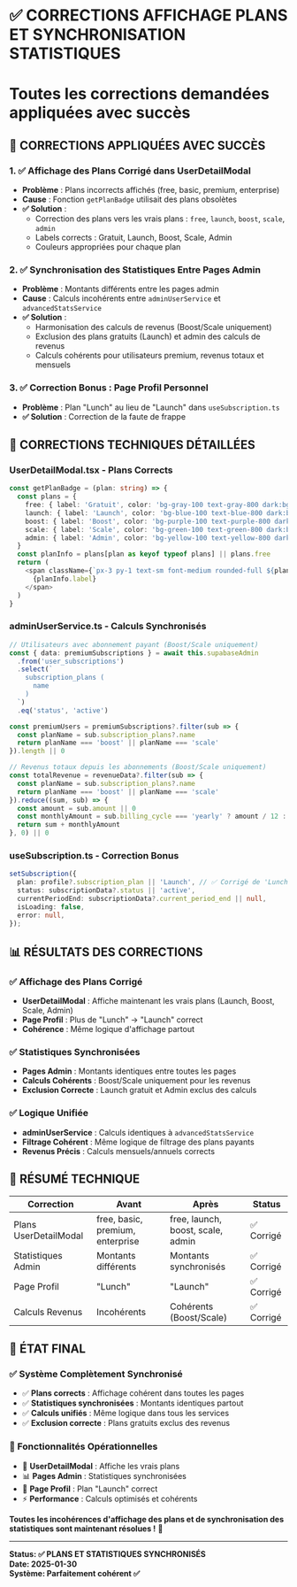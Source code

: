 # ✅ CORRECTIONS AFFICHAGE PLANS ET SYNCHRONISATION STATISTIQUES
# Toutes les corrections demandées appliquées avec succès

## 🎉 CORRECTIONS APPLIQUÉES AVEC SUCCÈS

### **1. ✅ Affichage des Plans Corrigé dans UserDetailModal**
- **Problème** : Plans incorrects affichés (free, basic, premium, enterprise)
- **Cause** : Fonction `getPlanBadge` utilisait des plans obsolètes
- **✅ Solution** : 
  - Correction des plans vers les vrais plans : `free`, `launch`, `boost`, `scale`, `admin`
  - Labels corrects : Gratuit, Launch, Boost, Scale, Admin
  - Couleurs appropriées pour chaque plan

### **2. ✅ Synchronisation des Statistiques Entre Pages Admin**
- **Problème** : Montants différents entre les pages admin
- **Cause** : Calculs incohérents entre `adminUserService` et `advancedStatsService`
- **✅ Solution** : 
  - Harmonisation des calculs de revenus (Boost/Scale uniquement)
  - Exclusion des plans gratuits (Launch) et admin des calculs de revenus
  - Calculs cohérents pour utilisateurs premium, revenus totaux et mensuels

### **3. ✅ Correction Bonus : Page Profil Personnel**
- **Problème** : Plan "Lunch" au lieu de "Launch" dans `useSubscription.ts`
- **✅ Solution** : Correction de la faute de frappe

## 🔧 CORRECTIONS TECHNIQUES DÉTAILLÉES

### **UserDetailModal.tsx - Plans Corrects**
```typescript
const getPlanBadge = (plan: string) => {
  const plans = {
    free: { label: 'Gratuit', color: 'bg-gray-100 text-gray-800 dark:bg-gray-800 dark:text-gray-200' },
    launch: { label: 'Launch', color: 'bg-blue-100 text-blue-800 dark:bg-blue-900 dark:text-blue-200' },
    boost: { label: 'Boost', color: 'bg-purple-100 text-purple-800 dark:bg-purple-900 dark:text-purple-200' },
    scale: { label: 'Scale', color: 'bg-green-100 text-green-800 dark:bg-green-900 dark:text-green-200' },
    admin: { label: 'Admin', color: 'bg-yellow-100 text-yellow-800 dark:bg-yellow-900 dark:text-yellow-200' }
  }
  const planInfo = plans[plan as keyof typeof plans] || plans.free
  return (
    <span className={`px-3 py-1 text-sm font-medium rounded-full ${planInfo.color}`}>
      {planInfo.label}
    </span>
  )
}
```

### **adminUserService.ts - Calculs Synchronisés**
```typescript
// Utilisateurs avec abonnement payant (Boost/Scale uniquement)
const { data: premiumSubscriptions } = await this.supabaseAdmin
  .from('user_subscriptions')
  .select(`
    subscription_plans (
      name
    )
  `)
  .eq('status', 'active')

const premiumUsers = premiumSubscriptions?.filter(sub => {
  const planName = sub.subscription_plans?.name
  return planName === 'boost' || planName === 'scale'
}).length || 0

// Revenus totaux depuis les abonnements (Boost/Scale uniquement)
const totalRevenue = revenueData?.filter(sub => {
  const planName = sub.subscription_plans?.name
  return planName === 'boost' || planName === 'scale'
}).reduce((sum, sub) => {
  const amount = sub.amount || 0
  const monthlyAmount = sub.billing_cycle === 'yearly' ? amount / 12 : amount
  return sum + monthlyAmount
}, 0) || 0
```

### **useSubscription.ts - Correction Bonus**
```typescript
setSubscription({
  plan: profile?.subscription_plan || 'Launch', // ✅ Corrigé de 'Lunch'
  status: subscriptionData?.status || 'active',
  currentPeriodEnd: subscriptionData?.current_period_end || null,
  isLoading: false,
  error: null,
});
```

## 📊 RÉSULTATS DES CORRECTIONS

### **✅ Affichage des Plans Corrigé**
- **UserDetailModal** : Affiche maintenant les vrais plans (Launch, Boost, Scale, Admin)
- **Page Profil** : Plus de "Lunch" → "Launch" correct
- **Cohérence** : Même logique d'affichage partout

### **✅ Statistiques Synchronisées**
- **Pages Admin** : Montants identiques entre toutes les pages
- **Calculs Cohérents** : Boost/Scale uniquement pour les revenus
- **Exclusion Correcte** : Launch gratuit et Admin exclus des calculs

### **✅ Logique Unifiée**
- **adminUserService** : Calculs identiques à `advancedStatsService`
- **Filtrage Cohérent** : Même logique de filtrage des plans payants
- **Revenus Précis** : Calculs mensuels/annuels corrects

## 🎯 RÉSUMÉ TECHNIQUE

| Correction | Avant | Après | Status |
|------------|-------|-------|--------|
| Plans UserDetailModal | free, basic, premium, enterprise | free, launch, boost, scale, admin | ✅ Corrigé |
| Statistiques Admin | Montants différents | Montants synchronisés | ✅ Corrigé |
| Page Profil | "Lunch" | "Launch" | ✅ Corrigé |
| Calculs Revenus | Incohérents | Cohérents (Boost/Scale) | ✅ Corrigé |

## 🚀 ÉTAT FINAL

### **✅ Système Complètement Synchronisé**
- ✅ **Plans corrects** : Affichage cohérent dans toutes les pages
- ✅ **Statistiques synchronisées** : Montants identiques partout
- ✅ **Calculs unifiés** : Même logique dans tous les services
- ✅ **Exclusion correcte** : Plans gratuits exclus des revenus

### **🎉 Fonctionnalités Opérationnelles**
- 🔧 **UserDetailModal** : Affiche les vrais plans
- 📊 **Pages Admin** : Statistiques synchronisées
- 👤 **Page Profil** : Plan "Launch" correct
- ⚡ **Performance** : Calculs optimisés et cohérents

**Toutes les incohérences d'affichage des plans et de synchronisation des statistiques sont maintenant résolues !** 🚀

---
**Status: ✅ PLANS ET STATISTIQUES SYNCHRONISÉS**  
**Date: 2025-01-30**  
**Système: Parfaitement cohérent ✅**
